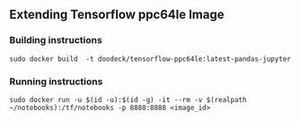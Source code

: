 ## Extending Tensorflow ppc64le Image

### Building instructions

```sudo docker build  -t doodeck/tensorflow-ppc64le:latest-pandas-jupyter```

### Running instructions

```sudo docker run -u $(id -u):$(id -g) -it --rm -v $(realpath ~/notebooks):/tf/notebooks -p 8888:8888 <image_id>```
